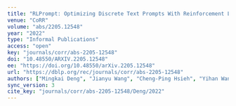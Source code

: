 ```yaml
---
title: "RLPrompt: Optimizing Discrete Text Prompts With Reinforcement Learning."
venue: "CoRR"
volume: "abs/2205.12548"
year: "2022"
type: "Informal Publications"
access: "open"
key: "journals/corr/abs-2205-12548"
doi: "10.48550/ARXIV.2205.12548"
ee: "https://doi.org/10.48550/arXiv.2205.12548"
url: "https://dblp.org/rec/journals/corr/abs-2205-12548"
authors: ["Mingkai Deng", "Jianyu Wang", "Cheng-Ping Hsieh", "Yihan Wang", "Han Guo", "Tianmin Shu", "Meng Song", "Eric P. Xing", "Zhiting Hu"]
sync_version: 3
cite_key: "journals/corr/abs-2205-12548/Deng/2022"
---
```

